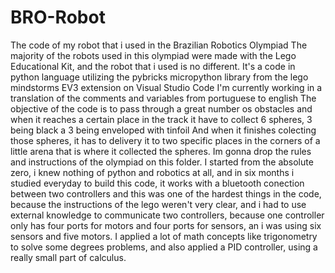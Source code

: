 # BRO-Robot
The code of my robot that i used in the Brazilian Robotics Olympiad
The majority of the robots used in this olympiad were made with the Lego Educational Kit, and the robot that i used is no different.
It's a code in python language utilizing the pybricks micropython library from the lego mindstorms EV3 extension on Visual Studio Code
I'm currently working in a translation of the comments and variables from portuguese to english
The objective of the code is to pass through a great number os obstacles and when it reaches a certain place in the track it have to collect 6 spheres, 3 being black a 3 being enveloped with tinfoil
And when it finishes colecting those spheres, it has to delivery it to two specific places in the corners of a little arena that is where it collected the spheres.
Im gonna drop the rules and instructions of the olympiad on this folder.
I started from the absolute zero, i knew nothing of python and robotics at all, and in six months i studied everyday to build this code, it works with a bluetooth conection between two controllers and this was one of the hardest things in the code, because the instructions of the lego weren't very clear, and i had to use external knowledge to communicate two controllers, because one controller only has four ports for motors and four ports for sensors, an i was using six sensors and five motors.
I applied a lot of math concepts like trigonometry to solve some degrees problems, and also applied a PID controller, using a really small part of calculus.


